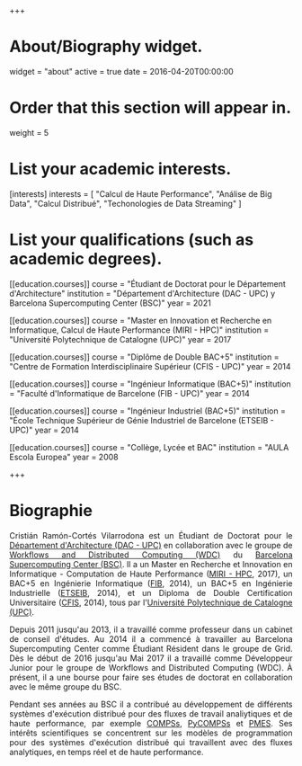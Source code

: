 +++
# About/Biography widget.
widget = "about"
active = true
date = 2016-04-20T00:00:00

# Order that this section will appear in.
weight = 5

# List your academic interests.
[interests]
  interests = [
    "Calcul de Haute Performance",
    "Análise de Big Data",
    "Calcul Distribué",
    "Techonologies de Data Streaming"
  ]

# List your qualifications (such as academic degrees).
[[education.courses]]
  course = "Étudiant de Doctorat pour le Département d'Architecture"
  institution = "Département d'Architecture (DAC - UPC) y Barcelona Supercomputing Center (BSC)"
  year = 2021

[[education.courses]]
  course = "Master en Innovation et Recherche en Informatique, Calcul de Haute Performance (MIRI - HPC)"
  institution = "Université Polytechnique de Catalogne (UPC)"
  year = 2017

[[education.courses]]
  course = "Diplôme de Double BAC+5"
  institution = "Centre de Formation Interdisciplinaire Supérieur (CFIS - UPC)"
  year = 2014

[[education.courses]]
  course = "Ingénieur Informatique (BAC+5)"
  institution = "Faculté d'Informatique de Barcelone (FIB - UPC)"
  year = 2014

[[education.courses]]
  course = "Ingénieur Industriel (BAC+5)"
  institution = "École Technique Supérieur de Génie Industriel de Barcelone (ETSEIB - UPC)"
  year = 2014

[[education.courses]]
  course = "Collège, Lycée et BAC"
  institution = "AULA Escola Europea"
  year = 2008
 
+++

# Biographie

<p align="justify">
Cristián Ramón-Cortés Vilarrodona est un Étudiant de Doctorat pour le <a href="http://www.ac.upc.edu/es" target="_blank">Département d'Architecture (DAC - UPC)</a> en collaboration avec le groupe de <a href="https://www.bsc.es/discover-bsc/organisation/scientific-structure/workflows-and-distributed-computing" target="_blank">Workflows and Distributed Computing (WDC)</a> du <a href="https://www.bsc.es/" target="_blank">Barcelona Supercomputing Center (BSC)</a>. Il a un Master en Recherche et Innovation en Informatique - Computation de Haute Performance (<a href="https://masters.fib.upc.edu/masters/miri-high-performance-computing" target="_blank">MIRI - HPC</a>, 2017), un BAC+5 en Ingénierie Informatique (<a href="https://www.fib.upc.edu/" target="_blank">FIB</a>, 2014), un BAC+5 en Ingénierie Industrielle (<a href="https://etseib.upc.edu/ca" target="_blank">ETSEIB</a>, 2014), et un Diploma de Double Certification Universitaire (<a href="https://cfis.upc.edu/" target="_blank">CFIS</a>, 2014), tous par l'<a href="https://www.upc.edu/" target="_blank">Université Polytechnique de Catalogne (UPC)</a>.
</p>

<p align="justify">
Depuis 2011 jusqu'au 2013, il a travaillé comme professeur dans un cabinet de conseil d'études. Au 2014 il a commencé à travailler au Barcelona Supercomputing Center comme Étudiant Résident dans le groupe de Grid. Dès le début de 2016 jusqu'au Mai 2017 il a travaillé comme Développeur Junior pour le groupe de Workflows and Distributed Computing (WDC). À présent, il a une bourse pour faire ses études de doctorat en collaboration avec le même groupe du BSC.
</p>

<p align="justify">
Pendant ses années au BSC il a contribué au développement de différents systèmes d'exécution distribué pour des fluxes de travail analiytiques et de haute performance, par exemple <a href="http://compss.bsc.es" target="_blank">COMPSs</a>, <a href="http://compss.bsc.es" target="_blank">PyCOMPSs</a> et <a href="https://www.bsc.es/research-and-development/software-and-apps/software-list/pmes" target="_blank">PMES</a>. Ses intérêts scientifiques se concentrent sur les modèles de programmation pour des systèmes d'exécution distribué qui travaillent avec des fluxes analytiques, en temps réel et de haute performance. 
</p>
